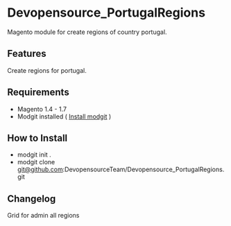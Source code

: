 # Devopensource_PortugalRegions
Magento module for create regions of country portugal.

## Features
Create regions for portugal.

## Requirements

* Magento 1.4 - 1.7
* Modgit installed ( [Install modgit](https://github.com/jreinke/modgit "Install modgit")  ) 

## How to Install

* modgit init .
* modgit clone git@github.com:DevopensourceTeam/Devopensource_PortugalRegions.git

## Changelog
Grid for admin all regions
